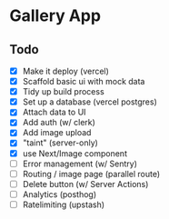 # Gallery App

## Todo

- [x] Make it deploy (vercel)
- [x] Scaffold basic ui with mock data
- [x] Tidy up build process
- [x] Set up a database (vercel postgres)
- [x] Attach data to UI
- [x] Add auth (w/ clerk)
- [x] Add image upload
- [x] "taint" (server-only)
- [x] use Next/Image component
- [ ] Error management (w/ Sentry)
- [ ] Routing / image page (parallel route)
- [ ] Delete button (w/ Server Actions)
- [ ] Analytics (posthog)
- [ ] Ratelimiting (upstash)